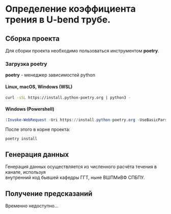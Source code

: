# Определение коэффициента трения в U-bend трубе.

## Сборка проекта

Для сборки проекта необходимо пользоваться инструментом **poetry**.

### Загрузка poetry

**poetry** - менеджер зависимостей python

#### Linux, macOS, Windows (WSL)
```bash
curl -sSL https://install.python-poetry.org | python3 -
```

#### Windows (Powershell)
```ps1
(Invoke-WebRequest -Uri https://install.python-poetry.org -UseBasicParsing).Content | py -
```

После этого в корне проекта:

```shell
poetry install
```

## Генерация данных

Генерация данных осуществляется из численного расчёта течения в канале, используя  
внутренний код бывшей кафедры ГГТ, ныне ВШПМиВФ СПБПУ.  

## Получение предсказаний
Временно недоступно...